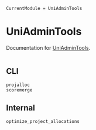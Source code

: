 ```@meta
CurrentModule = UniAdminTools
```

# UniAdminTools

Documentation for [UniAdminTools](https://github.com/MilesCranmer/UniAdminTools.jl).

```@index
```

## CLI

```@docs
projalloc
scoremerge
```

## Internal

```@docs
optimize_project_allocations
```

